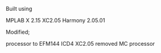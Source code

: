 Built using

MPLAB X 2.15
XC2.05
Harmony 2.05.01




Modified;

processor to EFM144 
ICD4
XC2.05
removed MC processor

